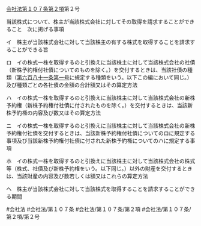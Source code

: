 [会社法第１０７条第２項](会社法＿＿＿＿第１０７条第２項)第２号

当該株式について、株主が当該株式会社に対してその取得を請求することができること　次に掲げる事項

イ　株主が当該株式会社に対して当該株主の有する株式を取得することを請求することができる旨

ロ　イの株式一株を取得するのと引換えに当該株主に対して当該株式会社の社債（新株予約権付社債についてのものを除く。）を交付するときは、当該社債の種類（[第六百八十一条](会社法＿＿＿＿第６８１条)[第一号](会社法＿＿＿＿第１０７条第２項第１号)に規定する種類をいう。以下この編において同じ。）及び種類ごとの各社債の金額の合計額又はその算定方法

ハ　イの株式一株を取得するのと引換えに当該株主に対して当該株式会社の新株予約権（新株予約権付社債に付されたものを除く。）を交付するときは、当該新株予約権の内容及び数又はその算定方法

ニ　イの株式一株を取得するのと引換えに当該株主に対して当該株式会社の新株予約権付社債を交付するときは、当該新株予約権付社債についてのロに規定する事項及び当該新株予約権付社債に付された新株予約権についてのハに規定する事項

ホ　イの株式一株を取得するのと引換えに当該株主に対して当該株式会社の株式等（株式、社債及び新株予約権をいう。以下同じ。）以外の財産を交付するときは、当該財産の内容及び数若しくは額又はこれらの算定方法

ヘ　株主が当該株式会社に対して当該株式を取得することを請求することができる期間


#会社法
#会社法/第１０７条
#会社法/第１０７条/第２項
#会社法/第１０７条/第２項/第２号
